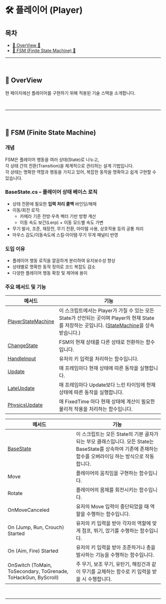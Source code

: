 # 🛠️ 플레이어 (Player)


## 목차

- [🌙 OverView 🌙](#overview)
- [🤖 FSM (Finite State Machine) 🤖](#fsm)

---

<br>

<a name="overview"></a>
## 🌙 OverView

현 페이지에선 플레이어를 구현하기 위해 적용된 기술 스택을 소개합니다.

<br>

---

<br>

<a name="fsm"></a>
## 🤖 FSM (Finite State Machine)

### 개념

FSM은 플레이어 행동을 여러 상태(State)로 나누고,  
각 상태 간의 전환(Transition)을 체계적으로 관리하는 설계 기법입니다.  
각 상태는 명확한 역할과 행동을 가지고 있어, 복잡한 동작을 명확하고 쉽게 구현할 수 있습니다.

### BaseState.cs – 플레이어 상태 베이스 로직
- 상태 전환에 필요한 **입력 처리 콜백** 바인딩/해제
- 이동/회전 로직:
  - 카메라 기준 전방·우측 벡터 기반 방향 계산
  - 이동 속도 보간(Lerp) + 이동 모드별 속도 가변
- 무기 발사, 조준, 재장전, 무기 전환, 아이템 사용, 상호작용 등의 공통 처리
- 마우스 감도/이동속도에 스킬·아이템·무기 무게 패널티 반영

### 도입 이유

- 플레이어 행동 로직을 깔끔하게 분리하여 유지보수성 향상
- 상태별로 명확한 동작 정의로 코드 복잡도 감소
- 다양한 플레이어 행동 확장 및 제어에 용이

### 주요 메서드 및 기능

| 메서드                                                                                                                                   | 기능                  |
|---------------------------------------------------------------------------------------------------------------------------------------|---------------------|
| [PlayerStateMachine](https://github.com/Neronem/TheLastOne_Public/blob/main/Scripts/Entity/Scripts/Player/StateMachineScripts/PlayerStateMachine.cs#L30) | 이 스크립트에서는 Player가 가질 수 있는 모든 State가 선언되는 곳이며 Player의 현재 State를 저장하는 곳입니다. ([StateMachine](https://github.com/Neronem/TheLastOne_Public/blob/main/Scripts/Entity/Scripts/Player/StateMachineScripts/StateMachine.cs)을 상속받습니다.) |
| [ChangeState](https://github.com/Neronem/TheLastOne_Public/blob/main/Scripts/Entity/Scripts/Player/StateMachineScripts/StateMachine.cs)                                                                                                                     | FSM의 현재 상태를 다른 상태로 전환하는 함수입니다. |
| [HandleInput](https://github.com/Neronem/TheLastOne_Public/blob/main/Scripts/Entity/Scripts/Player/StateMachineScripts/StateMachine.cs)                                                                                                                           | 유저의 키 입력을 처리하는 함수입니다. |
| [Update](https://github.com/Neronem/TheLastOne_Public/blob/main/Scripts/Entity/Scripts/Player/StateMachineScripts/StateMachine.cs)                                                                                                                           | 매 프레임마다 현재 상태에 따른 동작을 실행합니다. |
| [LateUpdate](https://github.com/Neronem/TheLastOne_Public/blob/main/Scripts/Entity/Scripts/Player/StateMachineScripts/StateMachine.cs)                                                                                                                             | 매 프레임마다 Update보다 느린 타이밍에 현재 상태에 따른 동작을 실행합니다. |
| [PhysicsUpdate](https://github.com/Neronem/TheLastOne_Public/blob/main/Scripts/Entity/Scripts/Player/StateMachineScripts/StateMachine.cs)                                                                                                                             | 매 FixedTime 마다 현재 상태에 계산이 필요한 물리적 작용을 처리하는 함수입니다. |

| 메서드                                                                                                                                   | 기능                  |
|---------------------------------------------------------------------------------------------------------------------------------------|---------------------|
| [BaseState](https://github.com/Neronem/TheLastOne_Public/blob/main/Scripts/Entity/Scripts/Player/StateMachineScripts/States/BaseState.cs) | 이 스크립트는 모든 State의 기본 골자가 되는 부모 클래스입니다. 모든 State는 BaseState를 상속하여 기존에 존재하는 함수를 오버라이딩 하는 방식으로 작동합니다. |
| Move | 플레이어의 움직임을 구현하는 함수입니다. |
| Rotate | 플레이어의 몸체를 회전시키는 함수입니다. |
| OnMoveCanceled | 유저의 Move 입력이 중단되었을 때 역할을 수행하는 함수입니다. |
| On (Jump, Run, Crouch) Started | 유저의 키 입력을 받아 각자의 역할에 맞게 점프, 뛰기, 앉기를 수행하는 함수입니다.  |
| On (Aim, Fire) Started | 유저의 키 입력을 받아 조준하거나 총을 발사하는 기능을 수행하는 함수입니다. |
| OnSwitch (ToMain, ToSecondary, ToGrenade, ToHackGun, ByScroll) | 주 무기, 보조 무기, 유탄기, 해킹건과 같이 무기를 교체하는 함수로 키 입력을 받을 시 수행합니다. |

<br>

---
